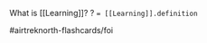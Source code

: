 What is [[Learning]]?
?
`= [[Learning]].definition`
<!--SR:!2022-10-06,3,250-->


#airtreknorth-flashcards/foi 